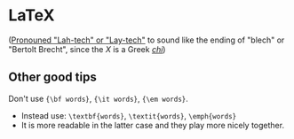 # LaTeX

([Pronouned "Lah-tech" or "Lay-tech"](https://www.latex-project.org/about/)
to sound like the ending of "blech" or "Bertolt Brecht", since the *X* is a Greek *[chi](https://youtu.be/bwe8dNI0WcU)*)

## Other good tips

Don't use `{\bf words}`, `{\it words}`, `{\em words}`.

- Instead use: `\textbf{words}`, `\textit{words}`, `\emph{words}`
- It is more readable in the latter case and they play more nicely together.

